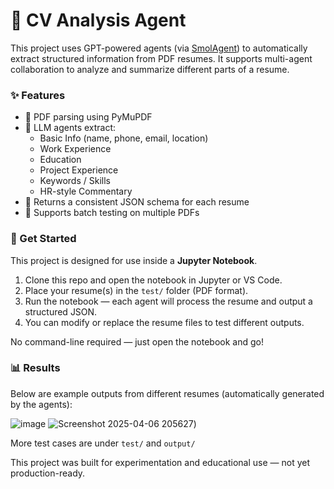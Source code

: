 # 🧠 CV Analysis Agent

This project uses GPT-powered agents (via [SmolAgent](https://huggingface.co/docs/smolagents)) to automatically extract structured information from PDF resumes. It supports multi-agent collaboration to analyze and summarize different parts of a resume.

### ✨ Features

- 📄 PDF parsing using PyMuPDF
- 🧠 LLM agents extract:
  - Basic Info (name, phone, email, location)
  - Work Experience
  - Education
  - Project Experience
  - Keywords / Skills
  - HR-style Commentary
- 💬 Returns a consistent JSON schema for each resume
- 🧪 Supports batch testing on multiple PDFs

### 🚀 Get Started

This project is designed for use inside a **Jupyter Notebook**.

1. Clone this repo and open the notebook in Jupyter or VS Code.
2. Place your resume(s) in the `test/` folder (PDF format).
3. Run the notebook — each agent will process the resume and output a structured JSON.
4. You can modify or replace the resume files to test different outputs.

No command-line required — just open the notebook and go!

### 📊 Results

Below are example outputs from different resumes (automatically generated by the agents):

![image](https://github.com/user-attachments/assets/7c56f9d0-25d6-4980-8273-aaa03af11a99)
![Screenshot 2025-04-06 205627](https://github.com/user-attachments/assets/781be335-42f6-4724-8df2-63aef899d8d6))

More test cases are under `test/` and `output/` 

This project was built for experimentation and educational use — not yet production-ready.
